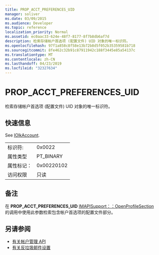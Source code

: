 ```yaml
---
title: PROP_ACCT_PREFERENCES_UID
manager: soliver
ms.date: 03/09/2015
ms.audience: Developer
ms.topic: reference
localization_priority: Normal
ms.assetid: ec0aac33-624e-48f7-8177-8f7b8db6af7d
description: 检索存储帐户首选项 (配置文件) UID 对象的唯一标识符。
ms.openlocfilehash: 97f1a858c8f58e13b72b8d5f052b35359581b718
ms.sourcegitcommit: 8fe462c32b91c87911942c188f3445e85a54137c
ms.translationtype: MT
ms.contentlocale: zh-CN
ms.lasthandoff: 04/23/2019
ms.locfileid: "32327634"
---
```

# <a name="prop_acct_preferences_uid"></a>PROP_ACCT_PREFERENCES_UID

检索存储帐户首选项 (配置文件) UID 对象的唯一标识符。 
  
## <a name="quick-info"></a>快速信息

See [IOlkAccount](iolkaccount.md).
  
|||
|:-----|:-----|
|标识符:  <br/> |0x0022  <br/> |
|属性类型  <br/> |PT_BINARY  <br/> |
|属性标记：  <br/> |0x00220102  <br/> |
|访问权限  <br/> |只读  <br/> |
   
## <a name="remarks"></a>备注

在 **PROP_ACCT_PREFERENCES_UID** [IMAPISupport：：OpenProfileSection](https://msdn.microsoft.com/library/cd1fa994-9531-46c4-94e5-505e7f90b884%28Office.15%29.aspx) 的调用中使用此参数检索包含帐户首选项的配置文件部分。 
  
## <a name="see-also"></a>另请参阅

- [有关帐户管理 API](about-the-account-management-api.md)
- [有关反垃圾邮件设置](about-anti-spam-settings.md)

